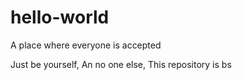 # hello-world
A place where everyone is accepted

Just be yourself,
An no one else,
This repository is bs
